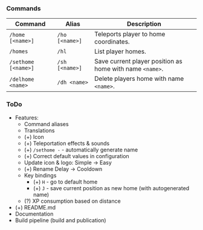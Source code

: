 ### Commands
| Command             | Alias          | Description                                              |
|---------------------|----------------|----------------------------------------------------------|
| `/home [<name>]`    | `/ho [<name>]` | Teleports player to home coordinates.                    |
| `/homes`            | `/hl`          | List player homes.                                       |
| `/sethome [<name>]` | `/sh [<name>]` | Save current player position as home with name `<name>`. |
| `/delhome <name>`   | `/dh <name>`   | Delete players home with name `<name>`.                  |

### ToDo
* Features:
  * Command aliases
  * Translations
  * (+) Icon
  * (+) Teleportation effects & sounds
  * (+) `/sethome -` - automatically generate name
  * (+) Correct default values in configuration
  * Update icon & logo: Simple -> Easy 
  * (+) Rename Delay -> Cooldown
  * Key bindings
    * (+) `H` - go to default home
    * (+) `J` - save current position as new home (with autogenerated name)
  * (?) XP consumption based on distance
* (+) README.md
* Documentation
* Build pipeline (build and publication)

